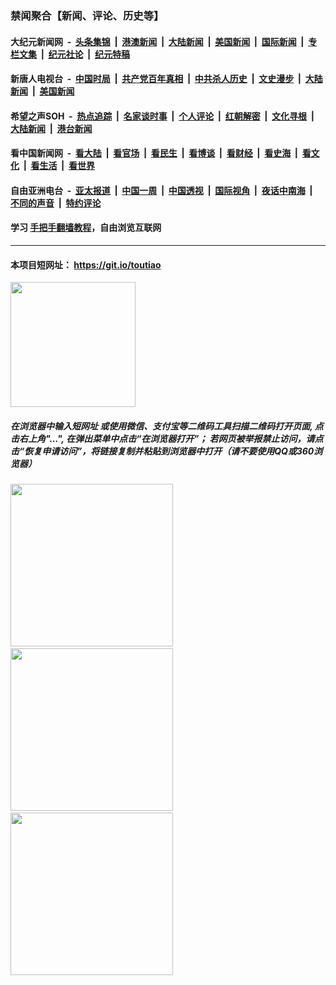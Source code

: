 ### 禁闻聚合【新闻、评论、历史等】

#### 大纪元新闻网 &nbsp;-&nbsp; [头条集锦](indexes/E头条集锦.md?t=02121322) &nbsp;|&nbsp; [港澳新闻](indexes/E港澳新闻.md?t=02121322)  &nbsp;|&nbsp; [大陆新闻](indexes/E大陆新闻.md?t=02121322) &nbsp;|&nbsp; [美国新闻](indexes/E美国新闻.md?t=02121322) &nbsp;|&nbsp; [国际新闻](indexes/E国际新闻.md?t=02121322) &nbsp;|&nbsp; [专栏文集](indexes/E专栏文集.md?t=02121322) &nbsp;|&nbsp; [纪元社论](indexes/E纪元社论.md?t=02121322) &nbsp;|&nbsp; [纪元特稿](indexes/E纪元特稿.md?t=02121322) 

#### 新唐人电视台 &nbsp;-&nbsp; [中国时局](indexes/N中国时局.md?t=02121322) &nbsp;|&nbsp; [共产党百年真相](indexes/N共产党百年真相.md?t=02121322) &nbsp;|&nbsp; [中共杀人历史](indexes/N中共杀人历史.md?t=02121322) &nbsp;|&nbsp; [文史漫步](indexes/N文史漫步.md?t=02121322) &nbsp;|&nbsp; [大陆新闻](indexes/N大陆新闻.md?t=02121322) &nbsp;|&nbsp; [美国新闻](indexes/N美国新闻.md?t=02121322)

#### 希望之声SOH &nbsp;-&nbsp; [热点追踪](indexes/H热点追踪.md?t=02121322) &nbsp;|&nbsp; [名家谈时事](indexes/H名家谈时事.md?t=02121322) &nbsp;|&nbsp; [个人评论](indexes/H个人评论.md?t=02121322)  &nbsp;|&nbsp; [红朝解密](indexes/H红朝解密.md?t=02121322) &nbsp;|&nbsp; [文化寻根](indexes/H文化寻根.md?t=02121322) &nbsp;|&nbsp; [大陆新闻](indexes/H大陆新闻.md?t=02121322) &nbsp;|&nbsp; [港台新闻](indexes/H港台新闻.md?t=02121322)

#### 看中国新闻网 &nbsp;-&nbsp; [看大陆](indexes/S看大陆.md?t=02121322) &nbsp;|&nbsp; [看官场](indexes/S看官场.md?t=02121322) &nbsp;|&nbsp; [看民生](indexes/S看民生.md?t=02121322)  &nbsp;|&nbsp; [看博谈](indexes/S看博谈.md?t=02121322) &nbsp;|&nbsp; [看财经](indexes/S看财经.md?t=02121322) &nbsp;|&nbsp; [看史海](indexes/S看史海.md?t=02121322) &nbsp;|&nbsp; [看文化](indexes/S看文化.md?t=02121322) &nbsp;|&nbsp; [看生活](indexes/S看生活.md?t=02121322) &nbsp;|&nbsp; [看世界](indexes/S看世界.md?t=02121322)

#### 自由亚洲电台 &nbsp;-&nbsp; [亚太报道](indexes/R亚太报道.md?t=02121322) &nbsp;|&nbsp; [中国一周](indexes/R中国一周.md?t=02121322) &nbsp;|&nbsp; [中国透视](indexes/R中国透视.md?t=02121322)  &nbsp;|&nbsp; [国际视角](indexes/R国际视角.md?t=02121322) &nbsp;|&nbsp; [夜话中南海](indexes/R夜话中南海.md?t=02121322) &nbsp;|&nbsp; [不同的声音](indexes/R不同的声音.md?t=02121322) &nbsp;|&nbsp; [特约评论](indexes/R特约评论.md?t=02121322)

#### 学习 [手把手翻墙教程](https://github.com/gfw-breaker/guides/wiki)，自由浏览互联网

----

#### 本项目短网址： https://git.io/toutiao
<img src="https://raw.githubusercontent.com/gfw-breaker/banned-news/master/scripts/img/qr.png" width="200px"/>  

##### 在浏览器中输入短网址 或使用微信、支付宝等二维码工具扫描二维码打开页面, 点击右上角"...", 在弹出菜单中点击“在浏览器打开”； 若网页被举报禁止访问，请点击“恢复申请访问”，将链接复制并粘贴到浏览器中打开（请不要使用QQ或360浏览器）

<img src="https://raw.githubusercontent.com/gfw-breaker/banned-news/master/scripts/img/1.png" width="260px"/> &nbsp; <img src="https://raw.githubusercontent.com/gfw-breaker/banned-news/master/scripts/img/2.png" width="260px"/> &nbsp; <img src="https://raw.githubusercontent.com/gfw-breaker/banned-news/master/scripts/img/3.png" width="260px"/>
